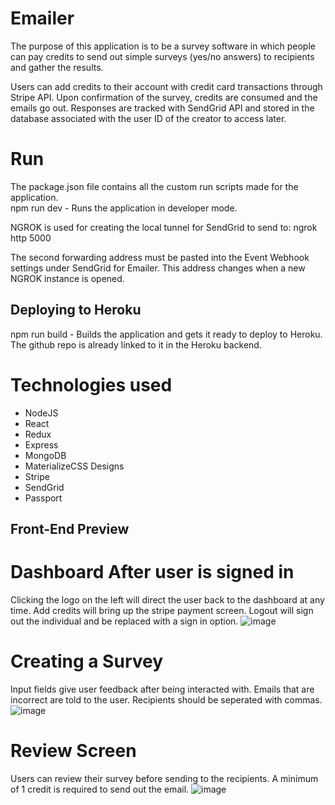 # Emailer

The purpose of this application is to be a survey software in which people can pay credits to send out simple surveys (yes/no answers) to recipients and gather the results.

Users can add credits to their account with credit card transactions through Stripe API. Upon confirmation of the survey, credits are consumed and the emails go out. Responses are tracked with SendGrid API and stored in the database associated with the user ID of the creator to access later.

# Run

The package.json file contains all the custom run scripts made for the application. \
npm run dev - Runs the application in developer mode.

NGROK is used for creating the local tunnel for SendGrid to send to:
ngrok http 5000

The second forwarding address must be pasted into the Event Webhook settings under SendGrid for Emailer. This address changes when a new NGROK instance is opened.

## Deploying to Heroku

npm run build - Builds the application and gets it ready to deploy to Heroku. The github repo is already linked to it in the Heroku backend.

# Technologies used

- NodeJS
- React
- Redux
- Express
- MongoDB
- MaterializeCSS Designs
- Stripe
- SendGrid
- Passport

## Front-End Preview
# Dashboard After user is signed in
Clicking the logo on the left will direct the user back to the dashboard at any time. Add credits will bring up the stripe payment screen. Logout will sign out the individual and be replaced with a sign in option.
![image](https://user-images.githubusercontent.com/29129116/160463253-a24d6d21-7914-44ad-a151-167510ab5820.png)

# Creating a Survey
Input fields give user feedback after being interacted with. Emails that are incorrect are told to the user. Recipients should be seperated with commas.
![image](https://user-images.githubusercontent.com/29129116/160464136-914c3909-0973-4a29-8b5c-fbac268f94b5.png)

# Review Screen
Users can review their survey before sending to the recipients. A minimum of 1 credit is required to send out the email.
![image](https://user-images.githubusercontent.com/29129116/160464386-b99f0111-0b4d-45c8-aa91-13556eda4d5f.png)
